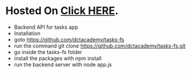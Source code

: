 # Hosted On [Click HERE](https://taskbox-application1.netlify.app).

- Backend API for tasks app
- Installation
- goto https://github.com/dctacademy/tasks-fs
- run the command git clone https://github.com/dctacademy/tasks-fs.git
- go inside the tasks-fs folder
- install the packages with npm install
- run the backend server with node app.js
